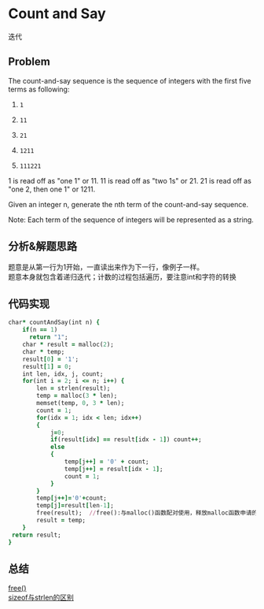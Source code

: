 # Count and Say
迭代
## Problem
The count-and-say sequence is the sequence of integers with the first five terms as following:

1.     1
2.     11
3.     21
4.     1211
5.     111221

1 is read off as "one 1" or 11.
11 is read off as "two 1s" or 21.
21 is read off as "one 2, then one 1" or 1211.

Given an integer n, generate the nth term of the count-and-say sequence.

Note: Each term of the sequence of integers will be represented as a string. 
## 分析&解题思路
题意是从第一行为1开始，一直读出来作为下一行，像例子一样。</br>
题意本身就包含着递归迭代；计数的过程包括遍历，要注意int和字符的转换
## 代码实现
```ruby
char* countAndSay(int n) {
    if(n == 1) 
      return "1";
    char * result = malloc(2);
    char * temp;
    result[0] = '1';
    result[1] = 0;
    int len, idx, j, count;
    for(int i = 2; i <= n; i++) {
        len = strlen(result);
        temp = malloc(3 * len);
        memset(temp, 0, 3 * len); 
        count = 1;
        for(idx = 1; idx < len; idx++)
        {
            j=0;
            if(result[idx] == result[idx - 1]) count++;
            else
            {
                temp[j++] = '0' + count;  
                temp[j++] = result[idx - 1];
                count = 1;
            }
        }
        temp[j++]='0'+count;
        temp[j]=result[len-1];
        free(result);  //free():与malloc()函数配对使用，释放malloc函数申请的动态内存
        result = temp;
    }
 return result;   
}
```
## 总结
[free()](https://baike.baidu.com/item/free%28%29/9848328?fr=aladdin)</br>
[sizeof与strlen的区别](http://blog.csdn.net/21aspnet/article/details/1539951)
